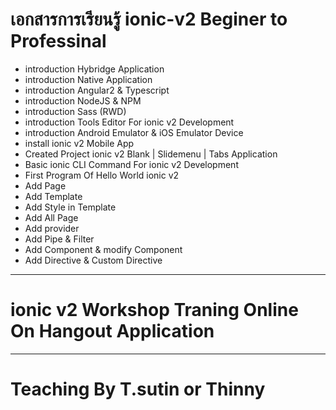 # เอกสารการเรียนรู้ ionic-v2 Beginer to Professinal
- introduction Hybridge Application
- introduction Native Application
- introduction Angular2 & Typescript
- introduction NodeJS & NPM
- introduction Sass (RWD)
- introduction Tools Editor For ionic v2 Development
- introduction Android Emulator & iOS Emulator Device
- install ionic v2 Mobile App
- Created Project ionic v2 Blank | Slidemenu | Tabs Application
- Basic ionic CLI Command For ionic v2 Development
- First Program Of Hello World ionic v2
- Add Page
- Add Template
- Add Style in Template
- Add All Page
- Add provider
- Add Pipe & Filter
- Add Component & modify Component
- Add Directive & Custom Directive
-----------------------------------------------------------------------------------------
# ionic v2 Workshop Traning Online On Hangout Application 
-----------------------------------------------------------------------------------------
# Teaching By T.sutin or Thinny
